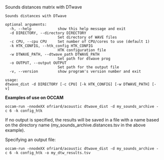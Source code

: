 Sounds distances matrix with DTwave

```
Sounds distances with DTwave

optional arguments:
  -h, --help            show this help message and exit
  -d DIRECTORY, --directory DIRECTORY
                        Set directory of WAVE files
  -c CPU, --cpu CPU     Set number of CPU/cores to use (default 1)
  -k HTK_CONFIG, --htk_config HTK_CONFIG
                        HTK configuration file
  -w DTWAVE_PATH, --dtwave_path DTWAVE_PATH
                        Set path for dtwave prog
  -o OUTPUT, --output OUTPUT
                        Set path for the output file
  -v, --version         show program's version number and exit
```

```
usage: 
dtwave_dist -d DIRECTORY [-c CPU] [-k HTK_CONFIG] [-w DTWAVE_PATH] [-v]
```

**Examples of use on OCCAM**

```
occam-run -nnodeXX ofriard/acoustic dtwave_dist -d my_sounds_archive -c 6 -k config_htk
```
If no output is specified, the results will be saved in a file with a name based on the directory name (my_sounds_archive.distances.tsv in the above example).



Specifying an output file:

```
occam-run -nnodeXX ofriard/acoustic dtwave_dist -d my_sounds_archive -c 6 -k config_htk -o my_dtw_results.tsv
```
